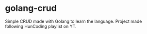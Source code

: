 # golang-crud
Simple CRUD made with Golang to learn the language. Project made following HunCoding playlist on YT.
